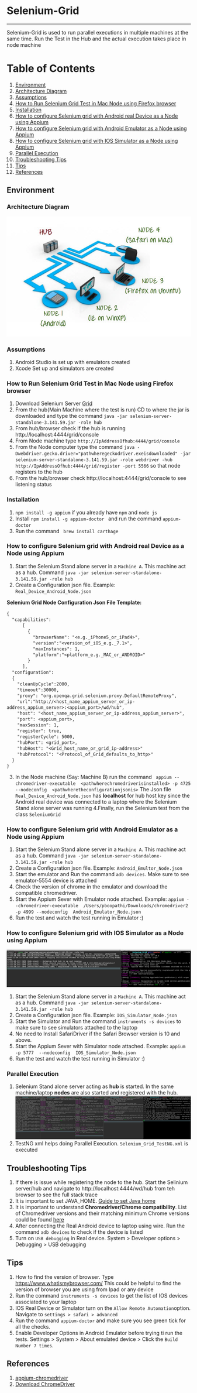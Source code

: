 # Selenium-Grid 
-------------------
Selenium-Grid is used to run parallel executions in multiple machines at the same time.
Run the Test in the Hub and the actual execution takes place in node machine

# Table of Contents

1. [Environment](https://github.com/priya006/Selenium-Grid#environment)
2. [Architecture Diagram](https://github.com/priya006/Selenium-Grid#architecture-diagram)
3. [Assumptions](https://github.com/priya006/Selenium-Grid#assumptions)
4. [How to Run Selenium Grid Test in Mac Node using Firefox browser](https://github.com/priya006/Selenium-Grid#how-to-run-selenium-grid-test-in-mac-node-using-firefox-browser)
5. [Installation](https://github.com/priya006/Selenium-Grid#installation)
6. [How to configure Selenium grid with Android real Device as a Node using Appium
](https://github.com/priya006/Selenium-Grid#how-to-configure-selenium-grid-with-android-real-device-as-a-node-using-appium)
7. [How to configure Selenium grid with Android Emulator as a Node using Appium
](https://github.com/priya006/Selenium-Grid#how-to-configure-selenium-grid-with-android-emulator-as-a-node-using-appium)
8. [How to configure Selenium grid with IOS Simulator as a Node using Appium
](https://github.com/priya006/Selenium-Grid#how-to-configure-selenium-grid-with-ios-simulator-as-a-node-using-appium)
9. [Parallel Execution
](https://github.com/priya006/Selenium-Grid#parallel-execution)
10. [Troubleshooting Tips
](https://github.com/priya006/Selenium-Grid#troubleshooting-tips)
11. [Tips](https://github.com/priya006/Selenium-Grid#tips)
12. [References
](https://github.com/priya006/Selenium-Grid#references)



## Environment 

### Architecture Diagram
![Selenium_Grid](https://github.com/priya006/Selenium-Grid/blob/master/Selenium_Grid.png)

### Assumptions
1. Android Studio is set up with emulators created 
2. Xcode Set up and simulators are created

### How to Run Selenium Grid Test in Mac Node using Firefox browser
1. Download Selenium Server [Grid](https://www.selenium.dev/downloads/) 
2. From the hub(Main Machine where the test is run) CD to where the jar is downloaded and 
type the command `java -jar selenium-server-standalone-3.141.59.jar -role hub`
3. From hub/browser check if the hub is running  http://localhost:4444/grid/console
4. From Node machine type `http://IpAddressOfhub:4444/grid/console`
5. From the Node computer type the command `java -Dwebdriver.gecko.driver="pathwheregeckodriver.exeisdownloaded" -jar selenium-server-standalone-3.141.59.jar -role webdriver -hub http://IpAddressOfhub:4444/grid/register -port 5566`
so that node registers to the hub
6. From the hub/browser check http://localhost:4444/grid/console to see listening status

### Installation
1. `npm install -g appium` if you already have `npm` and `node js`
2.  Install `npm install -g appium-doctor ` and run the command `appium-doctor`
3. Run the command ` brew install carthage`   
   
### How to configure Selenium grid with Android real Device as a Node using Appium
1. Start the Selenium Stand alone server in a `Machine A`. This machine act as a hub. Command `java -jar selenium-server-standalone-3.141.59.jar -role hub`
2. Create a Configuration json file. Example: `Real_Device_Android_Node.json`
 
 **Selenium Grid Node Configuration Json File Template:**
```
{
  "capabilities":
      [
        {
          "browserName": "<e.g._iPhone5_or_iPad4>",
          "version":"<version_of_iOS_e.g._7.1>",
          "maxInstances": 1,
          "platform":"<platform_e.g._MAC_or_ANDROID>"
        }
      ],
  "configuration":
  {
    "cleanUpCycle":2000,
    "timeout":30000,
    "proxy": "org.openqa.grid.selenium.proxy.DefaultRemoteProxy",
    "url":"http://<host_name_appium_server_or_ip-address_appium_server>:<appium_port>/wd/hub",
    "host": "<host_name_appium_server_or_ip-address_appium_server>",
    "port": <appium_port>,
    "maxSession": 1,
    "register": true,
    "registerCycle": 5000,
    "hubPort": <grid_port>,
    "hubHost": "<Grid_host_name_or_grid_ip-address>"
    "hubProtocol": "<Protocol_of_Grid_defaults_to_http>"
  }
}
```
3. In the Node machine (Say: Machine B) run the command ` appium --chromedriver-executable  <pathwherechromedriverisinstalled> -p 4725 --nodeconfig  <pathwheretheconfigurationjsonis>`
The Json file `Real_Device_Android_Node.json` has **localhost** for hub host key since the Android real device was connected to a laptop where the Selenium Stand alone server was running
4.Finally, run the Selenium test from the class `SeleniumGrid`

### How to configure Selenium grid with Android Emulator as a Node using Appium
1. Start the Selenium Stand alone server in a `Machine A`. This machine act as a hub. Command `java -jar selenium-server-standalone-3.141.59.jar -role hub`
2. Create a Configuration json file. Example: `Android_Emultor_Node.json`
3. Start the emulator and Run the command `adb devices`. Make sure to see emulator-5554	device is attached
4. Check the version of chrome in the emulator and download the compatible chromedriver.
5. Start  the Appium Sever with Emulator node attached. Example: `appium --chromedriver-executable  /Users/pboopathi/Downloads/chromedriver2 -p 4999 --nodeconfig  Android_Emulator_Node.json`
6. Run the test and watch the test running in Emulator :) 

### How to configure Selenium grid with IOS Simulator as a Node using Appium
![Selenium_Grid](https://github.com/priya006/Selenium-Grid/blob/master/Selenium_Grid_Server_Client.png)

1. Start the Selenium Stand alone server in a `Machine A`. This machine act as a hub. Command `java -jar selenium-server-standalone-3.141.59.jar -role hub`
2.  Create a Configuration json file. Example: `IOS_Simulator_Node.json`
3. Start the Simulator and Run the command `instruments -s devices` to make sure to see simulators attached to the laptop
4. No need to Install SafariDriver if the Safari Browser version is 10 and above.
5. Start  the Appium Sever with Simulator node attached. Example: `appium  -p 5777  --nodeconfig  IOS_Simulator_Node.json`
6. Run the test and watch the test running in Simulator :) 

### Parallel Execution
1. Selenium Stand alone server acting as **hub** is started. In the same machine/laptop **nodes** are also started and registered with the hub.
![Parallel_Execution](https://github.com/priya006/Selenium-Grid/blob/master/ParallelExecution_Grid_TestNG.png)
2. TestNG xml helps doing Parallel Execution. `Selenium_Grid_TestNG.xml` is executed

## Troubleshooting Tips
1. If there is issue while registering the node to the hub. Start the Selinium server/hub and navigate to http://localhost:4444/wd/hub from teh browser to see the full stack trace
2. It is important to set JAVA_HOME. [Guide to set Java home](https://medium.com/@spmadhi/easy-steps-to-install-and-set-java-home-in-mac-machine-c84b7bbc94e6)
3. It is important to understand **Chromedriver/Chrome compatibility**. List of Chromedriver versions and their matching minimum Chrome versions could be found [here](https://raw.githubusercontent.com/appium/appium-chromedriver/master/config/mapping.json)
4. After connecting the Real Android device to laptop using wire. Run the command `adb devices` to check if the device  is listed
5. Turn on `USB debugging` in Real device. System > Developer options > Debugging >  USB debugging

## Tips
1. How to find the version of browser. Type https://www.whatismybrowser.com/
   This could be helpful to find the version of browser you are using from Ipad or any device
2. Run the command `instruments -s devices` to get the list of IOS devices associated to your laptop
3. IOS Real Device or Simulator turn on the  `Allow Remote Automation`option. Navigate to `settings > safari > advanced`
4. Run the command `appium-doctor` and make sure you see green tick for all the checks.
4. Enable Developer  Options in Android Emulator before trying ti run the tests. Settings > System > About emulated device > Click the `Build Number 7 times`.   
 

**References**
----------------
1. [appium-chromedriver](https://github.com/appium/appium/blob/master/docs/en/writing-running-appium/web/chromedriver.md)
2. [Download ChromeDriver](https://chromedriver.chromium.org/downloads)
